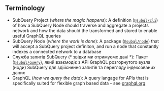 ## Terminology

- SubQuery Project (*where the magic happens*): A definition ([`@subql/cli`](https://www.npmjs.com/package/@subql/cli)) of how a SubQuery Node should traverse and aggregate a projects network and how the data should the transformed and stored to enable useful GraphQL queries
- SubQuery Node (*where the work is done*): A package ([`@subql/node`](https://www.npmjs.com/package/@subql/node)) that will accept a SubQuery project definiton, and run a node that constantly indexes a connected network to a database
- Служба запитів SubQuery (* звідки ми отримуємо дані *): Пакет ([`@subql/query`](https://www.npmjs.com/package/@subql/query)), який взаємодіє з API GraphQL розгорнутого вузла (ноди) SubQuery для здійснення запитів та перегляду індексованих даних
- GraphQL (*how we query the data*): A query langage for APIs that is specifically suited for flexible graph based data - see [graphql.org](https://graphql.org/learn/)